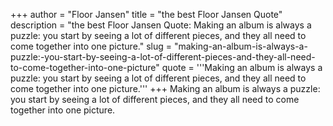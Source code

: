 +++
author = "Floor Jansen"
title = "the best Floor Jansen Quote"
description = "the best Floor Jansen Quote: Making an album is always a puzzle: you start by seeing a lot of different pieces, and they all need to come together into one picture."
slug = "making-an-album-is-always-a-puzzle:-you-start-by-seeing-a-lot-of-different-pieces-and-they-all-need-to-come-together-into-one-picture"
quote = '''Making an album is always a puzzle: you start by seeing a lot of different pieces, and they all need to come together into one picture.'''
+++
Making an album is always a puzzle: you start by seeing a lot of different pieces, and they all need to come together into one picture.
